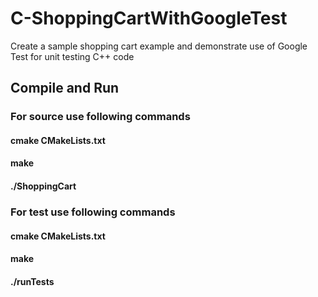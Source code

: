 # C-ShoppingCartWithGoogleTest
Create a sample shopping cart example and demonstrate use of Google Test for unit testing C++ code

## Compile and Run
### For source use following commands 
####  cmake CMakeLists.txt 
####  make
####  ./ShoppingCart
### For test use following commands 
####  cmake CMakeLists.txt 
####  make
####  ./runTests


